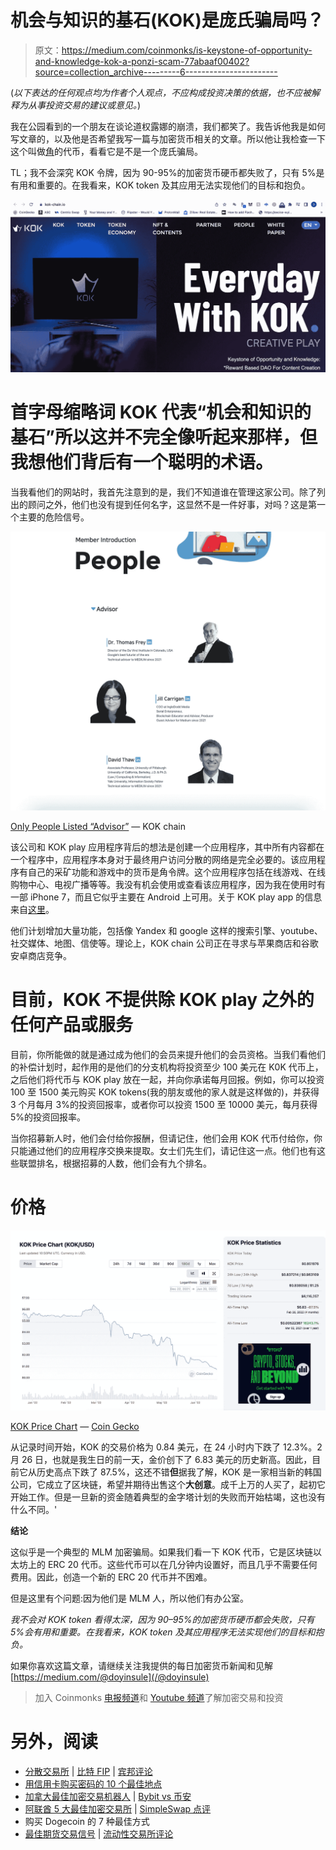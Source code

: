 # 机会与知识的基石(KOK)是庞氏骗局吗？

> 原文：<https://medium.com/coinmonks/is-keystone-of-opportunity-and-knowledge-kok-a-ponzi-scam-77abaaf00402?source=collection_archive---------6----------------------->

(*以下表达的任何观点均为作者个人观点，不应构成投资决策的依据，也不应被解释为从事投资交易的建议或意见。*)

我在公园看到的一个朋友在谈论道权露娜的崩溃，我们都笑了。我告诉他我是如何写文章的，以及他是否希望我写一篇与加密货币相关的文章。所以他让我检查一下这个叫做[角](https://www.coingecko.com/en/coins/kok)的代币，看看它是不是一个庞氏骗局。

TL；我不会深究 KOK 令牌，因为 90-95%的加密货币硬币都失败了，只有 5%是有用和重要的。在我看来，KOK token 及其应用无法实现他们的目标和抱负。

![](img/3d0790499cbad60ca9f90a6bd3abecbd.png)

# 首字母缩略词 KOK 代表“机会和知识的基石”所以这并不完全像听起来那样，但我想他们背后有一个聪明的术语。

当我看他们的网站时，我首先注意到的是，我们不知道谁在管理这家公司。除了列出的顾问之外，他们也没有提到任何名字，这显然不是一件好事，对吗？这是第一个主要的危险信号。

![](img/e5974b0090bd11fb3c62ea3e68e779a2.png)

[Only People Listed “Advisor”](https://kok-chain.io/people/?lang=en) — KOK chain

该公司和 KOK play 应用程序背后的想法是创建一个应用程序，其中所有内容都在一个程序中，应用程序本身对于最终用户访问分散的网络是完全必要的。该应用程序有自己的采矿功能和游戏中的货币是角令牌。这个应用程序包括在线游戏、在线购物中心、电视广播等等。我没有机会使用或查看该应用程序，因为我在使用时有一部 iPhone 7，而且它似乎主要在 Android 上可用。关于 KOK play app 的信息来自[这里](https://www.youtube.com/watch?v=0S1K0FdGTjA)。

他们计划增加大量功能，包括像 Yandex 和 google 这样的搜索引擎、youtube、社交媒体、地图、信使等。理论上，KOK chain 公司正在寻求与苹果商店和谷歌安卓商店竞争。

# **目前，KOK 不提供除 KOK play 之外的任何产品或服务**

目前，你所能做的就是通过成为他们的会员来提升他们的会员资格。当我们看他们的补偿计划时，起作用的是他们的分支机构将投资至少 100 美元在 K0K 代币上，之后他们将代币与 KOK play 放在一起，并向你承诺每月回报。例如，你可以投资 100 至 1500 美元购买 KOK tokens(我的朋友或他的家人就是这样做的)，并获得 3 个月每月 3%的投资回报率，或者你可以投资 1500 至 10000 美元，每月获得 5%的投资回报率。

当你招募新人时，他们会付给你报酬，但请记住，他们会用 KOK 代币付给你，你只能通过他们的应用程序交换来提取。女士们先生们，请记住这一点。他们也有这些联盟排名，根据招募的人数，他们会有九个排名。

# 价格

![](img/9a1b532e943bf357c56301a383fd71ba.png)

[KOK Price Chart](https://www.coingecko.com/en/coins/kok) — [Coin Gecko](https://www.coingecko.com/)

从记录时间开始，KOK 的交易价格为 0.84 美元，在 24 小时内下跌了 12.3%。2 月 26 日，也就是我生日的前一天，金价创下了 6.83 美元的历史新高。因此，目前它从历史高点下跌了 87.5%，这还不错**但**据我了解，KOK 是一家相当新的韩国公司，它成立了区块链，希望并期待出售这个**大创意**。成千上万的人买了，起初它开始工作。但是一旦新的资金随着典型的金字塔计划的失败而开始枯竭，这也没有什么不同。'

**结论**

这似乎是一个典型的 MLM 加密骗局。如果我们看一下 KOK 代币，它是区块链以太坊上的 ERC 20 代币。这些代币可以在几分钟内设置好，而且几乎不需要任何费用。因此，创造一个新的 ERC 20 代币并不困难。

但是这里有个问题:因为他们是 MLM 人，所以他们有办公室。

*我不会对 KOK token 看得太深，因为 90–95%的加密货币硬币都会失败，只有 5%会有用和重要。在我看来，KOK token 及其应用程序无法实现他们的目标和抱负。*

如果你喜欢这篇文章，请继续关注我提供的每日加密货币新闻和见解[https://medium.com/@doyinsule](/@doyinsule)

> 加入 Coinmonks [电报频道](https://t.me/coincodecap)和 [Youtube 频道](https://www.youtube.com/c/coinmonks/videos)了解加密交易和投资

# 另外，阅读

*   [分散交易所](https://coincodecap.com/what-are-decentralized-exchanges) | [比特 FIP](https://coincodecap.com/bitbns-fip) | [宾邦评论](https://coincodecap.com/bingbon-review)
*   [用信用卡购买密码的 10 个最佳地点](https://coincodecap.com/buy-crypto-with-credit-card)
*   [加拿大最佳加密交易机器人](https://coincodecap.com/5-best-crypto-trading-bots-in-canada) | [Bybit vs 币安](https://coincodecap.com/bybit-binance-moonxbt)
*   [阿联酋 5 大最佳加密交易所](https://coincodecap.com/best-crypto-exchanges-in-uae) | [SimpleSwap 点评](https://coincodecap.com/simpleswap-review)
*   购买 Dogecoin 的 7 种最佳方式
*   [最佳期货交易信号](https://coincodecap.com/futures-trading-signals) | [流动性交易所评论](https://coincodecap.com/liquid-exchange-review)